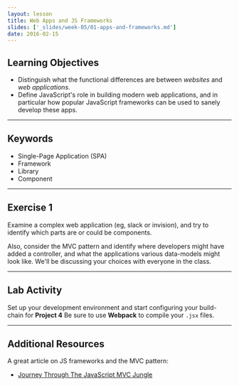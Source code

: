 ```yaml
---
layout: lesson
title: Web Apps and JS Frameworks
slides: ['_slides/week-05/01-apps-and-frameworks.md']
date: 2016-02-15
---
```


## Learning Objectives

- Distinguish what the functional differences are between *websites* and *web applications*.
- Define JavaScript's role in building modern web applications, and in particular how popular JavaScript frameworks can be used to sanely develop these apps.

---

## Keywords

- Single-Page Application (SPA)
- Framework
- Library
- Component

---

## Exercise 1

Examine a complex web application (eg, slack or invision), and try to identify which parts are or could be components.

Also, consider the MVC pattern and identify where developers might have added a controller, and what the applications various data-models might look like. We'll be discussing your choices with everyone in the class.

---

## Lab Activity

Set up your development environment and start configuring your build-chain for **Project 4**
Be sure to use **Webpack** to compile your `.jsx` files.

---


## Additional Resources

A great article on JS frameworks and the MVC pattern:

- [Journey Through The JavaScript MVC Jungle](http://www.smashingmagazine.com/2012/07/journey-through-the-javascript-mvc-jungle/)
